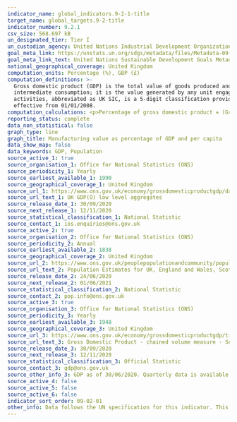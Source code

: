 ```yaml
---
indicator_name: global_indicators.9-2-1-title
target_name: global_targets.9-2-title
indicator_number: 9.2.1
csv_size: 568.697 kB
un_designated_tier: Tier I
un_custodian_agency: United Nations Industrial Development Organization (UNIDO)
goal_meta_link: https://unstats.un.org/sdgs/metadata/files/Metadata-09-02-01.pdf
goal_meta_link_text: United Nations Sustainable Development Goals Metadata (PDF 217 KB)
national_geographical_coverage: United Kingdom
computation_units: Percentage (%), GBP (£)
computation_definitions: >-
  Gross domestic product (GDP) is the total value of goods produced and services provided in a country during one year. Gross value added (GVA) is the measure of the value of goods and services produced in an area, industry or sector of an economy. In national accounts GVA is output minus
  intermediate consumption; it is the value generated by any unit engaged in the production of goods and services. The manufacturing sector is defined in accordance with UK standard industrial classification of economic activities. The UK standard industrial classification of economic
  activities, abbreviated as UK SIC, is a 5-digit classification providing the framework for collecting and presenting a large range of statistical data according to economic activity. The current UK standard industrial classification of economic activities was completed in 2007 and
  effective from 01/01/2008.
computation_calculations: <p>Percentage of gross domestic product = (Gross Value Added [GVA] by manufacturing sector / Total Gross Value Added [GVA] by all sectors) * 100 <br>Per capita = (Gross Value Added [GVA] by manufacturing sector / Population)</p>
reporting_status: complete
data_non_statistical: false
graph_type: line
graph_title: Manufacturing value as percentage of GDP and per capita
data_show_map: false
data_keywords: GDP, Population
source_active_1: true
source_organisation_1: Office for National Statistics (ONS)
source_periodicity_1: Yearly
source_earliest_available_1: 1990
source_geographical_coverage_1: United Kingdom
source_url_1: https://www.ons.gov.uk/economy/grossdomesticproductgdp/datasets/ukgdpolowlevelaggregates/current
source_url_text_1: UK GDP(O) low level aggregates
source_release_date_1: 30/09/2020
source_next_release_1: 12/11/2020
source_statistical_classification_1: National Statistic
source_contact_1: ios.enquiries@ons.gov.uk
source_active_2: true
source_organisation_2: Office for National Statistics (ONS)
source_periodicity_2: Annual
source_earliest_available_2: 1838
source_geographical_coverage_2: United Kingdom
source_url_2: https://www.ons.gov.uk/peoplepopulationandcommunity/populationandmigration/populationestimates/datasets/populationestimatesforukenglandandwalesscotlandandnorthernireland
source_url_text_2: Population Estimates for UK, England and Wales, Scotland and Northern Ireland
source_release_date_2: 24/06/2020
source_next_release_2: 01/06/2021
source_statistical_classification_2: National Statistic
source_contact_2: pop.info@ons.gov.uk
source_active_3: true
source_organisation_3: Office for National Statistics (ONS)
source_periodicity_3: Yearly
source_earliest_available_3: 1948
source_geographical_coverage_3: United Kingdom
source_url_3: https://www.ons.gov.uk/economy/grossdomesticproductgdp/timeseries/abmi/qna?referrer=search&searchTerm=abmi
source_url_text_3: Gross Domestic Product - chained volume measure - Seasonally adjusted £m
source_release_date_3: 30/09/2020
source_next_release_3: 12/11/2020
source_statistical_classification_3: Official Statistic 
source_contact_3: gdp@ons.gov.uk
source_other_info_3: GDP as of 30/06/2020. Quarterly data is available
source_active_4: false
source_active_5: false
source_active_6: false
indicator_sort_order: 09-02-01
other_info: Data follows the UN specification for this indicator. This indicator has been identified in collaboration with topic experts.
---
```

